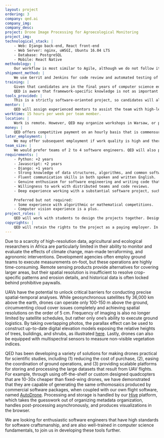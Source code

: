 ```yaml
---
layout: project
ordering: 3
company: qed.ai
company_img:
company_desc:
project: Drone Image Processing for Agroecological Monitoring
project_img:
technological_stack: |
    - Web: Django back-end, React front-end
    - Web Server: nginx, uWSGI, Ubuntu 16.04 LTS
    - Database: PostgreSQL
    - Mobile: React Native
methodology: |
    Our workflow is most similar to Agile, although we do not follow it very strictly. We integrate ideas from Kanban into our task management system, and have regular discussions online and via video conference whenever necessary. We employ continuous integration methods that are detailed in the answer to the following question.
shipment_method: |
    We use Gerrit and Jenkins for code review and automated testing of back-end and front-end code, coupled with QA testers who further test all features and provide ticketed feedback.  Our projects are auto-deployed to multiple cloud servers, each representing different code checkpoints with varying levels of stability. We will also engage in regular online communications.
training: |
    Given that candidates are in the final years of computer science education, we expect them to already have a few years of experience with building and deploying working software. We will provide them with a real-world problem-solving context often missing from purely academic courses.
    QED is aware that framework-specific knowledge is not as important as strong analytical skills and experience with design patterns. However, if the duration of the work contract is very short (e.g. only a few months), then it would be most efficient if candidates already know the frameworks listed above, so that they can concentrate on design and coding rather than learning new frameworks, and have sufficient time to build something substantial and useful.
tools_provided: |
    This is a strictly software-oriented project, so candidates will already have the computers they need. QED will provide all DevOps support, such as cloud infrastructure, code repositories, and buildsystems, as well as researchers and graphic designers.
mentor: |
    QED will assign experienced mentors to assist the team with high-level architectural issues and code review.
worktime: 15 hours per week per team member.
location: |
    Work is remote. However, QED may organize workshops in Warsaw, or provide developers with fully-sponsored travel to visit users on-site in other places as necessary, if this is required to better provide real-world contexts. Any such visits would be discussed with team members first before planning them.
money: |
    QED offers competitive payment on an hourly basis that is commensurate with experience and skills. 
later_employment: |
    We may offer subsequent employment if work quality is high and there is a clear team fit.
team_size: |
    We would prefer teams of 2 to 4 software engineers. QED will also provide auxiliary staff to assist them.
requirements: |
    - Python: +2 years
    - Javascript: +2 years
    - Django: +1 years
    - Strong knowledge of data structures, algorithms, and common software design patterns.
    - Fluent communication skills in both spoken and written English.
    - Genuine enthusiasm for software engineering and writing code that is clean, readable, and efficient.
    - Willingness to work with distributed teams and code reviews.
    - Deep experience working with a substantial software project, such as from prior professional work experiences, or from contributions to open source software. Provide samples of code.
    
    Preferred but not required:
    - Some experience with algorithmic or mathematical competitions.
    - Computer vision experience is a plus.
project_roles: |
    QED will work with students to design the projects together. Designs are expected to change based on user feedback, so candidates should apply a high standard of software craftsmanship to enable rapid iterations.
copyrights: |
    QED will retain the rights to the project as a paying employer. In most cases we will bring a substantial pre-existing codebase to the table, and are not starting from scratch. We are also advocates of open source, and may choose to open source components of the project, or possibly the project in its entirety, as business conditions permit.
---
```

Due to a scarcity of high-resolution data, agricultural and ecological researchers in Africa are particularly limited in their ability to monitor and evaluate the effects of climate change, man-made terraforming, and agronomic interventions. Development agencies often employ ground teams to execute measurements on-foot, but these operations are highly time-consuming. Remote sensing products provide alternatives for covering larger areas, but their spatial resolution is insufficient to resolve crop-specific patterns and erosion details, and historical data is often locked behind prohibitive paywalls.

UAVs have the potential to unlock critical barriers for conducting precise spatial-temporal analyses. While geosynchronous satellites fly 36,000 km above the earth, drones can operate only 100-150 m above the ground, circumventing cloud cover issues completely and achieving spatial resolutions on the order of 5 cm. Frequency of imaging is also no longer limited by satellite schedules, but rather only one’s ability to execute ground logistics. By taking overlapping photos, the parallax effect can be used to construct up-to-date digital elevation models exposing the relative heights of trees, buildings, and shrubs, as illustrated [here](https://sketchfab.com/models/24f232b03d2d4f60ae427be49fd1e13e). Lastly, drones can also be equipped with multispectral sensors to measure non-visible vegetation indices.

QED has been developing a variety of solutions for making drones practical for scientific studies, including (1) reducing the cost of purchase, (2), easing the coordination of ground operations, and (3) providing scalable platforms for storing and processing the large datasets that result from UAV flights. For example, through using off-the-shelf or custom designed quadcopters that are 10-30x cheaper than fixed-wing drones, we have demonstrated that they are capable of generating the same orthomosaics produced by commercial software packages, when coupled with our own flight software, named [AutoDrone](https://play.google.com/store/apps/details?id=ai.qed.auto.drone&hl=en). Processing and storage is handled by our [Hive](http://hive.qed.ai/) platform, which takes the guesswork out of organizing metadata organization, handles post-processing asynchronously, and produces visualizations in the browser.  

We are looking for enthusiastic software engineers that have high standards for software craftsmanship, and are also well-trained in computer science fundamentals, to join us in developing these tools further.
